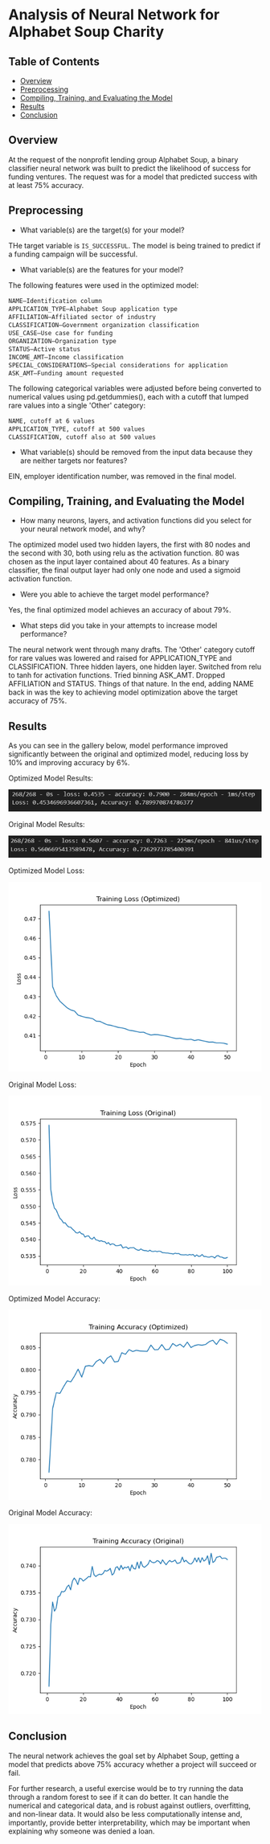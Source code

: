 # Analysis of Neural Network for Alphabet Soup Charity

## Table of Contents

- [Overview](#overview)
- [Preprocessing](#preprocessing)
- [Compiling, Training, and Evaluating the Model](#compiling,-training,-and-evaluating-the-model)
- [Results](#results)
- [Conclusion](#conclusion)

## Overview

At the request of the nonprofit lending group Alphabet Soup, a binary classifier neural network was built to predict the likelihood of success for funding ventures. The request was for a model that predicted success with at least 75% accuracy.

## Preprocessing

* What variable(s) are the target(s) for your model?

THe target variable is `IS_SUCCESSFUL`. The model is being trained to predict if a funding campaign will be successful.

* What variable(s) are the features for your model?

The following features were used in the optimized model:

    NAME—Identification column
    APPLICATION_TYPE—Alphabet Soup application type
    AFFILIATION—Affiliated sector of industry
    CLASSIFICATION—Government organization classification
    USE_CASE—Use case for funding
    ORGANIZATION—Organization type
    STATUS—Active status
    INCOME_AMT—Income classification
    SPECIAL_CONSIDERATIONS—Special considerations for application
    ASK_AMT—Funding amount requested

The following categorical variables were adjusted before being converted to numerical values using pd.getdummies(), each with a cutoff that lumped rare values into a single 'Other' category:

    NAME, cutoff at 6 values
    APPLICATION_TYPE, cutoff at 500 values
    CLASSIFICATION, cutoff also at 500 values

* What variable(s) should be removed from the input data because they are neither targets nor features?

EIN, employer identification number, was removed in the final model.

## Compiling, Training, and Evaluating the Model

* How many neurons, layers, and activation functions did you select for your neural network model, and why?

The optimized model used two hidden layers, the first with 80 nodes and the second with 30, both using relu as the activation function. 80 was chosen as the input layer contained about 40 features. As a binary classifier, the final output layer had only one node and used a sigmoid activation function. 

* Were you able to achieve the target model performance?

Yes, the final optimized model achieves an accuracy of about 79%.

* What steps did you take in your attempts to increase model performance?

The neural network went through many drafts. The 'Other' category cutoff for rare values was lowered and raised for APPLICATION_TYPE and CLASSIFICATION. Three hidden layers, one hidden layer. Switched from relu to tanh for activation functions. Tried binning ASK_AMT. Dropped AFFILIATION and STATUS. Things of that nature. In the end, adding NAME back in was the key to achieving model optimization above the target accuracy of 75%.

## Results

As you can see in the gallery below, model performance improved significantly between the original and optimized model, reducing loss by 10% and improving accuracy by 6%.

Optimized Model Results:

![Optimized Model Results](./images/optimized_results.png)

Original Model Results:

![Original Model Results](./images/original_results.png)

Optimized Model Loss:

![Optimized Model Loss](./images/optimized_loss.png)

Original Model Loss:

![Original Model Loss](./images/original_loss.png)

Optimized Model Accuracy:

![Optimized Model Accuracy](./images/optimized_accuracy.png)

Original Model Accuracy:

![Original Model Accuracy](./images/original_accuracy.png)

## Conclusion

The neural network achieves the goal set by Alphabet Soup, getting a model that predicts above 75% accuracy whether a project will succeed or fail. 

For further research, a useful exercise would be to try running the data through a random forest to see if it can do better. It can handle the numerical and categorical data, and is robust against outliers, overfitting, and non-linear data. It would also be less computationally intense and, importantly, provide better interpretability, which may be important when explaining why someone was denied a loan.